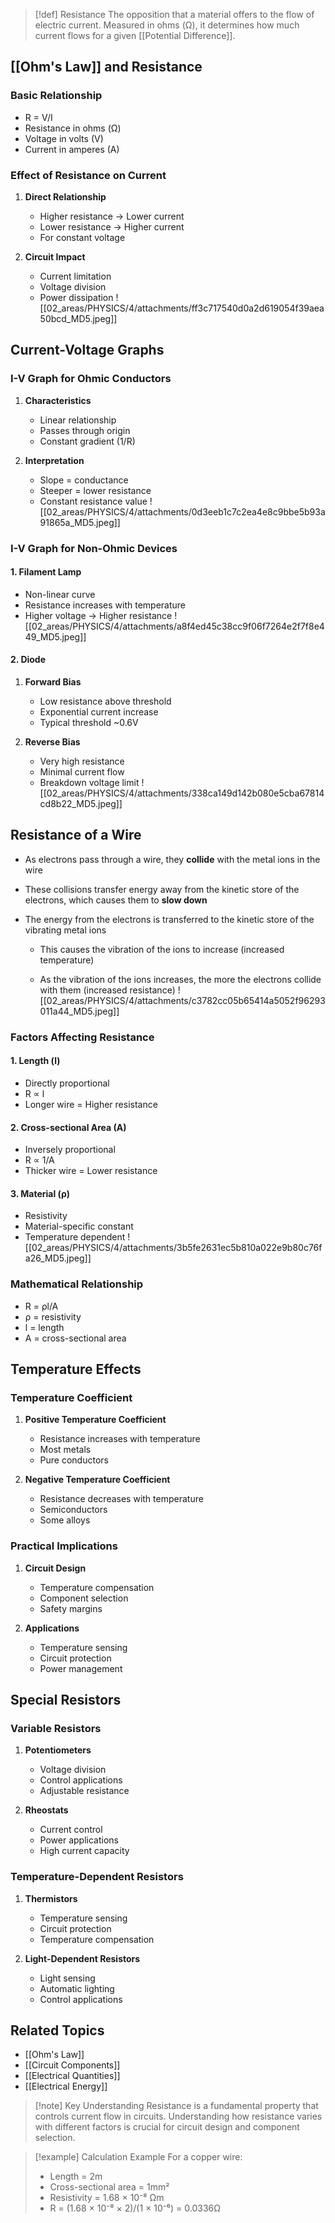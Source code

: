 >[!def] Resistance
>The opposition that a material offers to the flow of electric current. Measured in ohms (Ω), it determines how much current flows for a given [[Potential Difference]].

## [[Ohm's Law]] and Resistance

### Basic Relationship
- R = V/I
- Resistance in ohms (Ω)
- Voltage in volts (V)
- Current in amperes (A)

### Effect of Resistance on Current
1. **Direct Relationship**
   - Higher resistance → Lower current
   - Lower resistance → Higher current
   - For constant voltage

2. **Circuit Impact**
   - Current limitation
   - Voltage division
   - Power dissipation
![[02_areas/PHYSICS/4/attachments/ff3c717540d0a2d619054f39aea50bcd_MD5.jpeg]]
## Current-Voltage Graphs

### I-V Graph for Ohmic Conductors
1. **Characteristics**
   - Linear relationship
   - Passes through origin
   - Constant gradient (1/R)

2. **Interpretation**
   - Slope = conductance
   - Steeper = lower resistance
   - Constant resistance value
![[02_areas/PHYSICS/4/attachments/0d3eeb1c7c2ea4e8c9bbe5b93a91865a_MD5.jpeg]]
### I-V Graph for Non-Ohmic Devices

#### 1. Filament Lamp
- Non-linear curve
- Resistance increases with temperature
- Higher voltage → Higher resistance
![[02_areas/PHYSICS/4/attachments/a8f4ed45c38cc9f06f7264e2f7f8e449_MD5.jpeg]]
#### 2. Diode
1. **Forward Bias**
   - Low resistance above threshold
   - Exponential current increase
   - Typical threshold ~0.6V

2. **Reverse Bias**
   - Very high resistance
   - Minimal current flow
   - Breakdown voltage limit
![[02_areas/PHYSICS/4/attachments/338ca149d142b080e5cba67814cd8b22_MD5.jpeg]]
## Resistance of a Wire
- As electrons pass through a wire, they **collide** with the metal ions in the wire
    
- These collisions transfer energy away from the kinetic store of the electrons, which causes them to **slow down**
    
- The energy from the electrons is transferred to the kinetic store of the vibrating metal ions
    
    - This causes the vibration of the ions to increase (increased temperature)
        
    - As the vibration of the ions increases, the more the electrons collide with them (increased resistance)
![[02_areas/PHYSICS/4/attachments/c3782cc05b65414a5052f96293011a44_MD5.jpeg]]
### Factors Affecting Resistance

#### 1. Length (l)
- Directly proportional
- R ∝ l
- Longer wire = Higher resistance

#### 2. Cross-sectional Area (A)
- Inversely proportional
- R ∝ 1/A
- Thicker wire = Lower resistance

#### 3. Material (ρ)
- Resistivity
- Material-specific constant
- Temperature dependent
![[02_areas/PHYSICS/4/attachments/3b5fe2631ec5b810a022e9b80c76fa26_MD5.jpeg]]
### Mathematical Relationship
- R = ρl/A
- ρ = resistivity
- l = length
- A = cross-sectional area

## Temperature Effects

### Temperature Coefficient
1. **Positive Temperature Coefficient**
   - Resistance increases with temperature
   - Most metals
   - Pure conductors

2. **Negative Temperature Coefficient**
   - Resistance decreases with temperature
   - Semiconductors
   - Some alloys

### Practical Implications
1. **Circuit Design**
   - Temperature compensation
   - Component selection
   - Safety margins

2. **Applications**
   - Temperature sensing
   - Circuit protection
   - Power management

## Special Resistors

### Variable Resistors
1. **Potentiometers**
   - Voltage division
   - Control applications
   - Adjustable resistance

2. **Rheostats**
   - Current control
   - Power applications
   - High current capacity

### Temperature-Dependent Resistors
1. **Thermistors**
   - Temperature sensing
   - Circuit protection
   - Temperature compensation

2. **Light-Dependent Resistors**
   - Light sensing
   - Automatic lighting
   - Control applications

## Related Topics
- [[Ohm's Law]]
- [[Circuit Components]]
- [[Electrical Quantities]]
- [[Electrical Energy]]

>[!note] Key Understanding
>Resistance is a fundamental property that controls current flow in circuits. Understanding how resistance varies with different factors is crucial for circuit design and component selection.

>[!example] Calculation Example
>For a copper wire:
>- Length = 2m
>- Cross-sectional area = 1mm²
>- Resistivity = 1.68 × 10⁻⁸ Ωm
>- R = (1.68 × 10⁻⁸ × 2)/(1 × 10⁻⁶) = 0.0336Ω
